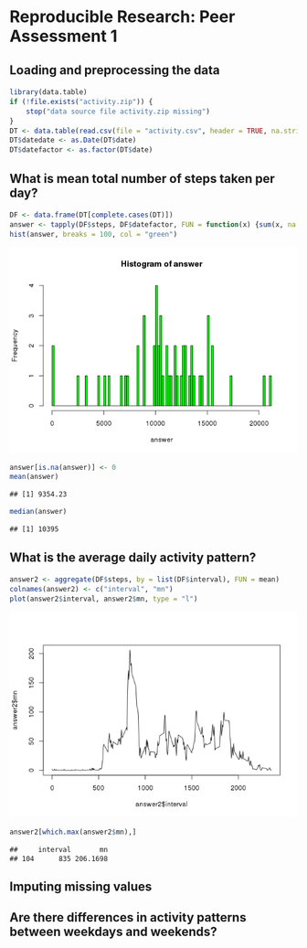 # Reproducible Research: Peer Assessment 1


## Loading and preprocessing the data


```r
library(data.table)
if (!file.exists("activity.zip")) {
    stop("data source file activity.zip missing")
}
DT <- data.table(read.csv(file = "activity.csv", header = TRUE, na.strings = "NA",  stringsAsFactors = FALSE))
DT$datedate <- as.Date(DT$date)
DT$datefactor <- as.factor(DT$date)
```

## What is mean total number of steps taken per day?



```r
DF <- data.frame(DT[complete.cases(DT)])
answer <- tapply(DF$steps, DF$datefactor, FUN = function(x) {sum(x, na.rm = TRUE)})
hist(answer, breaks = 100, col = "green")
```

![](PA1_template_files/figure-html/unnamed-chunk-2-1.png) 

```r
answer[is.na(answer)] <- 0
mean(answer)
```

```
## [1] 9354.23
```

```r
median(answer)
```

```
## [1] 10395
```



## What is the average daily activity pattern?


```r
answer2 <- aggregate(DF$steps, by = list(DF$interval), FUN = mean)
colnames(answer2) <- c("interval", "mn")
plot(answer2$interval, answer2$mn, type = "l")
```

![](PA1_template_files/figure-html/unnamed-chunk-3-1.png) 

```r
answer2[which.max(answer2$mn),]
```

```
##     interval       mn
## 104      835 206.1698
```


## Imputing missing values


## Are there differences in activity patterns between weekdays and weekends?
